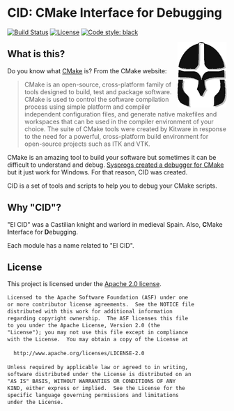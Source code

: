 # CID: CMake Interface for Debugging

[![Build Status](https://travis-ci.org/iblancasa/cid.svg?branch=master)](https://travis-ci.org/iblancasa/cid)
[![License](https://img.shields.io/badge/License-Apache%202.0-blue.svg)](https://opensource.org/licenses/Apache-2.0)
[![Code style:
black](https://img.shields.io/badge/code%20style-black-000000.svg)](https://github.com/psf/black)

<div>
    <img src="logo.png"
         alt="cid"
         height="150px"
         align="right">
</div>

## What is this?
Do you know what [CMake](https://cmake.org/) is? From the CMake website:

> CMake is an open-source, cross-platform family of tools designed to build,
test and package software. CMake is used to control the software compilation
process using simple platform and compiler independent configuration files,
and generate native makefiles and workspaces that can be used in the compiler
environment of your choice. The suite of CMake tools were created by Kitware
in response to the need for a powerful, cross-platform build environment for
open-source projects such as ITK and VTK.

CMake is an amazing tool to build your software but sometimes it can be
difficult to understand and debug. [Sysprogs created a debugger for
CMake](https://sysprogs.com/w/introducing-cmake-script-debugger/) but it just
work for Windows. For that reason, CID was created.

CID is a set of tools and scripts to help you to debug your CMake scripts.

## Why "CID"?
"El CID" was a Castilian knight and warlord in medieval Spain. Also,
**C**Make **I**nterface for **D**ebugging.

Each module has a name related to "El CID".

## License
This project is licensed under the [Apache 2.0 license](LICENSE).

```
Licensed to the Apache Software Foundation (ASF) under one
or more contributor license agreements.  See the NOTICE file
distributed with this work for additional information
regarding copyright ownership.  The ASF licenses this file
to you under the Apache License, Version 2.0 (the
"License"); you may not use this file except in compliance
with the License.  You may obtain a copy of the License at

  http://www.apache.org/licenses/LICENSE-2.0

Unless required by applicable law or agreed to in writing,
software distributed under the License is distributed on an
"AS IS" BASIS, WITHOUT WARRANTIES OR CONDITIONS OF ANY
KIND, either express or implied.  See the License for the
specific language governing permissions and limitations
under the License.
```